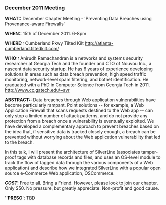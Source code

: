 ### December 2011 Meeting

**WHAT::** December Chapter Meeting - 'Preventing Data Breaches using
Provenance-aware Firewalls'

**WHEN::** 15th of December 2011. 6-8pm

**WHERE::** Cumberland Pkwy Tilted Kilt
<http://atlanta-cumberland.tiltedkilt.com/>

**WHO::** Anirudh Ramachandran is a networks and systems security
researcher at Georgia Tech and the founder and CTO of Nouvou Inc., a
nascent data security startup. He has 6 years of experience developing
solutions in areas such as data breach prevention, high speed traffic
monitoring, network-level spam filtering, and botnet identification. He
graduated with a PhD in Computer Science from Georgia Tech in 2011.
<http://www.cc.gatech.edu/~avr>

**ABSTRACT::** Data breaches through Web application vulnerabilities
have become particularly rampant. Point solutions -- for example, a Web
Application Firewall that scans requests destined to the Web app -- can
only stop a limited number of attack patterns, and do not provide any
protection from a breach once a vulnerability is eventually exploited.
We have developed a complementary approach to prevent breaches based on
the idea that, if sensitive data is tracked closely enough, a breach can
be prevented without worrying about the Web application vulnerability
that led to the breach.

In this talk, I will present the architecture of SilverLine (associates
tamper-proof tags with database records and files, and uses an OS-level
module to track the flow of tagged data through the various components
of a Web application) and describe how we integrated SilverLine with a
popular open source e-Commerce Web application, OSCommerce.

***COST***: Free to all. Bring a Friend. However, please look to join
our chapter. Only $50. No pressure, but greatly appreciate. Non-profit
and good cause.

'**'PRESO**': TBD